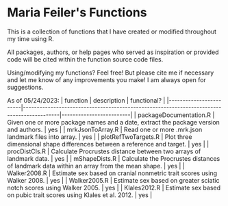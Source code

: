 # Maria Feiler's Functions

This is a collection of functions that I have created or modified throughout my time using R. 

All packages, authors, or help pages who served as inspiration or provided code will be cited within the function source code files. 

Using/modifying my functions? Feel free! But please cite me if necessary and let me know of any improvements you make! I am always open for suggestions. 

As of 05/24/2023:
| function               | description                                                                               | functional?             |
|------------------------|-------------------------------------------------------------------------------------------|-------------------------|
| packageDocumentation.R | Given one or more package names and a date, extract the package version and authors.      | yes                     |
| mrkJsonToArray.R       | Read one or more .mrk.json landmark files into array.                                     | yes                     |
| plotRefTwoTargets.R    | Plot three dimensional shape differences between a reference and target.                  | yes                     |
| procDistCIs.R          | Calculate Procrustes distance between two arrays of landmark data.                        | yes                     |
| mShapeDists.R          | Calculate the Procrustes distances of landmark data within an array from the mean shape.  | yes                     |
| Walker2008.R           | Estimate sex based on cranial nonmetric trait scores using Walker 2008.                   | yes                     |
| Walker2005.R           | Estimate sex based on greater sciatic notch scores using Walker 2005.                     | yes                     |
| Klales2012.R           | Estimate sex based on pubic trait scores using Klales et al. 2012.                        | yes                     |
